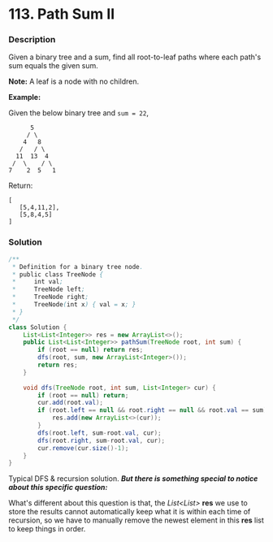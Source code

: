 # 113. Path Sum II

### Description

Given a binary tree and a sum, find all root-to-leaf paths where each path's sum equals the given sum.

**Note:** A leaf is a node with no children.

**Example:**

Given the below binary tree and `sum = 22`,

```
      5
     / \
    4   8
   /   / \
  11  13  4
 /  \    / \
7    2  5   1
```

Return:

```
[
   [5,4,11,2],
   [5,8,4,5]
]
```



### Solution

```java
/**
 * Definition for a binary tree node.
 * public class TreeNode {
 *     int val;
 *     TreeNode left;
 *     TreeNode right;
 *     TreeNode(int x) { val = x; }
 * }
 */
class Solution {
    List<List<Integer>> res = new ArrayList<>();
    public List<List<Integer>> pathSum(TreeNode root, int sum) {
        if (root == null) return res;
        dfs(root, sum, new ArrayList<Integer>());
        return res;
    }
    
    void dfs(TreeNode root, int sum, List<Integer> cur) {
        if (root == null) return;
        cur.add(root.val);
        if (root.left == null && root.right == null && root.val == sum) {
            res.add(new ArrayList<>(cur));
        }
        dfs(root.left, sum-root.val, cur);
        dfs(root.right, sum-root.val, cur);
        cur.remove(cur.size()-1);
    }
}
```

Typical DFS & recursion solution. ***But there is something special to notice about this specific question:***

What's different about this question is that, the *List<List<Integer>>* **res** we use to store the results cannot automatically keep what it is within each time of recursion, so we have to manually remove the newest element in this **res** list to keep things in order.